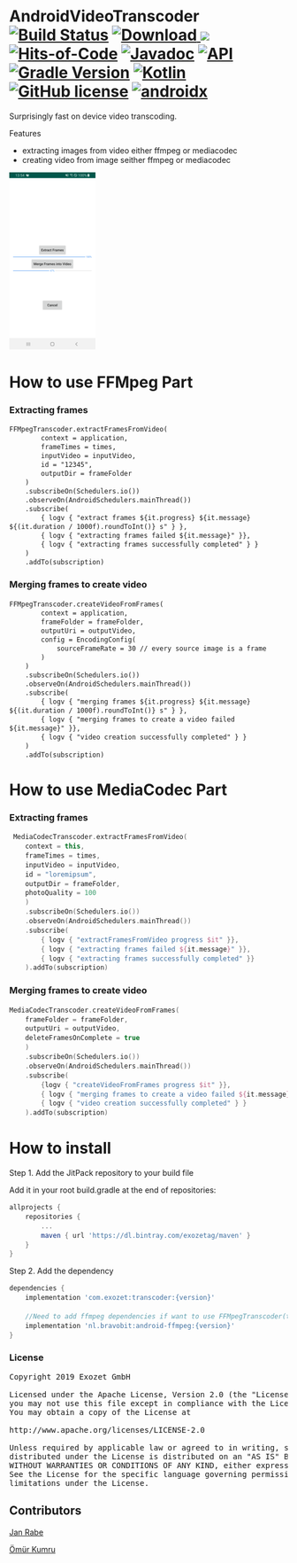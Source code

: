 # AndroidVideoTranscoder [![Build Status](https://app.bitrise.io/app/09accd151a795e36/status.svg?token=qOMQISBTgdxyqBD6NSOzTg)](https://app.bitrise.io/app/09accd151a795e36) [ ![Download](https://api.bintray.com/packages/exozetag/maven/VideoTranscoder/images/download.svg) ](https://bintray.com/exozetag/maven/VideoTranscoder/_latestVersion) [![](https://jitpack.io/v/exozet/AndroidVideoTranscoder/month.svg)](https://jitpack.io/#exozet/AndroidVideoTranscoder) [![Hits-of-Code](https://hitsofcode.com/github/exozet/AndroidVideoTranscoder)](https://hitsofcode.com/view/github/exozet/AndroidVideoTranscoder) [![Javadoc](https://img.shields.io/badge/javadoc-SNAPSHOT-green.svg)](https://jitpack.io/com/github/exozet/AndroidVideoTranscoder/master-SNAPSHOT/javadoc/index.html)  [![API](https://img.shields.io/badge/API-21%2B-brightgreen.svg?style=flat)](https://android-arsenal.com/api?level=21) [![Gradle Version](https://img.shields.io/badge/gradle-5.6.1-green.svg)](https://docs.gradle.org/current/release-notes) [![Kotlin](https://img.shields.io/badge/kotlin-1.3.50-green.svg)](https://kotlinlang.org/) [![GitHub license](https://img.shields.io/badge/license-MIT-blue.svg)](LICENSE) [![androidx](https://img.shields.io/badge/androidx-brightgreen.svg)](https://developer.android.com/topic/libraries/support-library/refactor)

Surprisingly fast on device video transcoding.

Features

- extracting images from video either ffmpeg or mediacodec
- creating video from image seither ffmpeg or mediacodec

[![Screenshot](screenshot.png)](screenshot.png)

# How to use FFMpeg Part

### Extracting frames

 	FFMpegTranscoder.extractFramesFromVideo(
 			context = application, 
 			frameTimes = times, 
 			inputVideo = inputVideo, 
 			id = "12345", 
 			outputDir = frameFolder
 		)
   		.subscribeOn(Schedulers.io())
   		.observeOn(AndroidSchedulers.mainThread())
   		.subscribe(
        	{ logv { "extract frames ${it.progress} ${it.message} ${(it.duration / 1000f).roundToInt()} s" } },
	      	{ logv { "extracting frames failed ${it.message}" }}, 
        	{ logv { "extracting frames successfully completed" } }
        )
        .addTo(subscription)
        
### Merging frames to create video

    FFMpegTranscoder.createVideoFromFrames(
        	context = application,
        	frameFolder = frameFolder,
        	outputUri = outputVideo,
        	config = EncodingConfig(
            	sourceFrameRate = 30 // every source image is a frame
        	)
      	)
        .subscribeOn(Schedulers.io())
        .observeOn(AndroidSchedulers.mainThread())
        .subscribe(
        	{ logv { "merging frames ${it.progress} ${it.message} ${(it.duration / 1000f).roundToInt()} s" } },
	      	{ logv { "merging frames to create a video failed ${it.message}" }}, 
        	{ logv { "video creation successfully completed" } }
        )
        .addTo(subscription)
        
# How to use MediaCodec Part

### Extracting frames

```kotlin
 MediaCodecTranscoder.extractFramesFromVideo(
	context = this,
	frameTimes = times,
	inputVideo = inputVideo,
	id = "loremipsum",
	outputDir = frameFolder,
	photoQuality = 100
    )
	.subscribeOn(Schedulers.io())
	.observeOn(AndroidSchedulers.mainThread())
	.subscribe(
	    { logv { "extractFramesFromVideo progress $it" }},
	    { logv { "extracting frames failed ${it.message}" }}, 
	    { logv { "extracting frames successfully completed" }}
	).addTo(subscription)
```

### Merging frames to create video

```kotlin
MediaCodecTranscoder.createVideoFromFrames(
	frameFolder = frameFolder,
	outputUri = outputVideo,
	deleteFramesOnComplete = true
    )
	.subscribeOn(Schedulers.io())
	.observeOn(AndroidSchedulers.mainThread())
	.subscribe(
	    {logv { "createVideoFromFrames progress $it" }},
		{ logv { "merging frames to create a video failed ${it.message}" }}, 
		{ logv { "video creation successfully completed" } }
	).addTo(subscription)
```

# How to install

Step 1. Add the JitPack repository to your build file

Add it in your root build.gradle at the end of repositories:

```groovy
allprojects {
	repositories {
		...
		maven { url 'https://dl.bintray.com/exozetag/maven' }
	}
}
```

Step 2. Add the dependency

```groovy
dependencies {
	implementation 'com.exozet:transcoder:{version}'

	//Need to add ffmpeg dependencies if want to use FFMpegTranscoder(tested version 1.1.7)
	implementation 'nl.bravobit:android-ffmpeg:{version}'
}
```

### License

<pre>
Copyright 2019 Exozet GmbH

Licensed under the Apache License, Version 2.0 (the "License");
you may not use this file except in compliance with the License.
You may obtain a copy of the License at

http://www.apache.org/licenses/LICENSE-2.0

Unless required by applicable law or agreed to in writing, software
distributed under the License is distributed on an "AS IS" BASIS,
WITHOUT WARRANTIES OR CONDITIONS OF ANY KIND, either express or implied.
See the License for the specific language governing permissions and
limitations under the License.
</pre>


## Contributors

[Jan Rabe](jan.rabe@exozet.com)

[Ömür Kumru](https://github.com/orgs/exozet/people/omurkmr)
